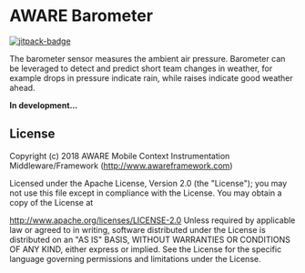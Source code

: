 # AWARE Barometer

[![jitpack-badge](https://jitpack.io/v/awareframework/com.aware.android.sensor.barometer.svg)](https://jitpack.io/#awareframework/com.aware.android.sensor.barometer)

The barometer sensor measures the ambient air pressure. Barometer can be leveraged to detect and predict short team changes in weather, for example drops in pressure indicate rain, while raises indicate good weather ahead.

**In development...**

## License

Copyright (c) 2018 AWARE Mobile Context Instrumentation Middleware/Framework (http://www.awareframework.com)

Licensed under the Apache License, Version 2.0 (the "License"); you may not use this file except in compliance with the License. You may obtain a copy of the License at

http://www.apache.org/licenses/LICENSE-2.0
Unless required by applicable law or agreed to in writing, software distributed under the License is distributed on an "AS IS" BASIS, WITHOUT WARRANTIES OR CONDITIONS OF ANY KIND, either express or implied. See the License for the specific language governing permissions and limitations under the License.
